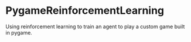 # PygameReinforcementLearning
Using reinforcement learning to train an agent to play a custom game built in pygame. 
